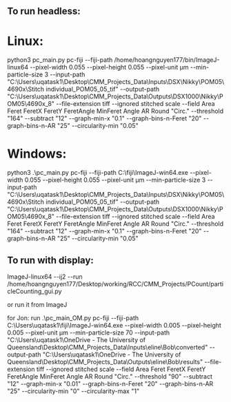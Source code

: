 To run headless:
----------------

Linux:
======
python3 pc_main.py pc-fiji --fiji-path /home/hoangnguyen177/bin/ImageJ-linux64 --pixel-width 0.055 --pixel-height 0.055 --pixel-unit μm --min-particle-size 3 --input-path "C:\Users\uqatask1\Desktop\CMM_Projects_Data\Inputs\DSX\Nikky\POM05\4690x\Stitch individual_POM05_05_tif" --output-path "C:\Users\uqatask1\Desktop\CMM_Projects_Data\Outputs\DSX1000\Nikky\POM05\4690x_8" --file-extension tiff --ignored stitched scale --field Area Feret FeretX FeretY FeretAngle MinFeret Angle AR Round "Circ." --threshold "164" --subtract "12" --graph-min-x "0.1" --graph-bins-n-Feret "20" --graph-bins-n-AR "25" --circularity-min "0.05"

Windows:
========
python3 .\pc_main.py pc-fiji --fiji-path C:\fiji\ImageJ-win64.exe --pixel-width 0.055 --pixel-height 0.055 --pixel-unit μm --min-particle-size 3 --input-path "C:\Users\uqatask1\Desktop\CMM_Projects_Data\Inputs\DSX\Nikky\POM05\4690x\Stitch individual_POM05_05_tif" --output-path "C:\Users\uqatask1\Desktop\CMM_Projects_Data\Outputs\DSX1000\Nikky\POM05\4690x_8" --file-extension tiff --ignored stitched scale --field Area Feret FeretX FeretY FeretAngle MinFeret Angle AR Round "Circ." --threshold "164" --subtract "12" --graph-min-x "0.1" --graph-bins-n-Feret "20" --graph-bins-n-AR "25" --circularity-min "0.05"

To run with display:
--------------------
ImageJ-linux64 --ij2 --run /home/hoangnguyen177/Desktop/working/RCC/CMM_Projects/PCount/particleCounting_gui.py

or run it from ImageJ

for Jon:
run .\pc_main_OM.py pc-fiji --fiji-path C:\Users\uqatask1\fiji\ImageJ-win64.exe --pixel-width 0.005 --pixel-height 0.005 --pixel-unit μm --min-particle-size 70 --input-path "C:\Users\uqatask1\OneDrive - The University of Queensland\Desktop\CMM_Projects_Data\Inputs\eline\Bob\converted" --output-path "C:\Users\uqatask1\OneDrive - The University of Queensland\Desktop\CMM_Projects_Data\Outputs\eline\Bob\results" --file-extension tiff --ignored stitched scale --field Area Feret FeretX FeretY FeretAngle MinFeret Angle AR Round "Circ." --threshold "90" --subtract "12" --graph-min-x "0.01" --graph-bins-n-Feret "20" --graph-bins-n-AR "25" --circularity-min "0" --circularity-max "1"